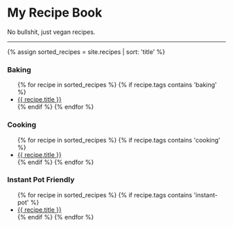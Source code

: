 # My Recipe Book

No bullshit, just vegan recipes.

---

{% assign sorted_recipes = site.recipes | sort: 'title' %}

### Baking

<ul>
  {% for recipe in sorted_recipes %}
    {% if recipe.tags contains 'baking' %}
      <li>
        <a href="{{ recipe.url }}">{{ recipe.title }}</a>
      </li>
    {% endif %}
  {% endfor %}
</ul>

### Cooking

<ul>
  {% for recipe in sorted_recipes %}
    {% if recipe.tags contains 'cooking' %}
      <li>
        <a href="{{ recipe.url }}">{{ recipe.title }}</a>
      </li>
    {% endif %}
  {% endfor %}
</ul>


### Instant Pot Friendly

<ul>
  {% for recipe in sorted_recipes %}
    {% if recipe.tags contains 'instant-pot' %}
      <li>
        <a href="{{ recipe.url }}">{{ recipe.title }}</a>
      </li>
    {% endif %}
  {% endfor %}
</ul>
